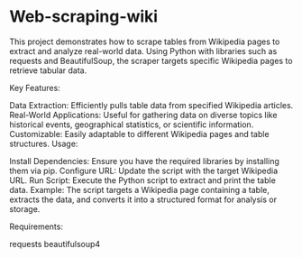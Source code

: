# Web-scraping-wiki

This project demonstrates how to scrape tables from Wikipedia pages to extract and analyze real-world data. Using Python with libraries such as requests and BeautifulSoup, the scraper targets specific Wikipedia pages to retrieve tabular data.

Key Features:

Data Extraction: Efficiently pulls table data from specified Wikipedia articles.
Real-World Applications: Useful for gathering data on diverse topics like historical events, geographical statistics, or scientific information.
Customizable: Easily adaptable to different Wikipedia pages and table structures.
Usage:

Install Dependencies: Ensure you have the required libraries by installing them via pip.
Configure URL: Update the script with the target Wikipedia URL.
Run Script: Execute the Python script to extract and print the table data.
Example: The script targets a Wikipedia page containing a table, extracts the data, and converts it into a structured format for analysis or storage.

Requirements:

requests
beautifulsoup4
